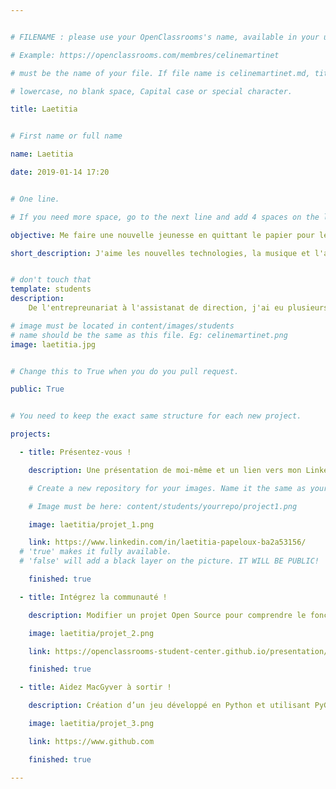 ```yaml
---


# FILENAME : please use your OpenClassrooms's name, available in your url.

# Example: https://openclassrooms.com/membres/celinemartinet

# must be the name of your file. If file name is celinemartinet.md, title is celinemartinet.

# lowercase, no blank space, Capital case or special character.

title: Laetitia 


# First name or full name

name: Laetitia

date: 2019-01-14 17:20


# One line.

# If you need more space, go to the next line and add 4 spaces on the left, as in 'description'.

objective: Me faire une nouvelle jeunesse en quittant le papier pour le digital.

short_description: J'aime les nouvelles technologies, la musique et l'astronomie


# don't touch that
template: students
description:
    De l'entrepreunariat à l'assistanat de direction, j'ai eu plusieurs vies professionnelles !

# image must be located in content/images/students
# name should be the same as this file. Eg: celinemartinet.png
image: laetitia.jpg


# Change this to True when you do you pull request.

public: True


# You need to keep the exact same structure for each new project.

projects:

  - title: Présentez-vous !

    description: Une présentation de moi-même et un lien vers mon LinkedIn.

    # Create a new repository for your images. Name it the same as your nickname and profile picture.

    # Image must be here: content/students/yourrepo/project1.png

    image: laetitia/projet_1.png

    link: https://www.linkedin.com/in/laetitia-papeloux-ba2a53156/
  # 'true' makes it fully available.
  # 'false' will add a black layer on the picture. IT WILL BE PUBLIC!

    finished: true

  - title: Intégrez la communauté !

    description: Modifier un projet Open Source pour comprendre le fonctionnement de Git, de Github et des pull requests. 

    image: laetitia/projet_2.png

    link: https://openclassrooms-student-center.github.io/presentation/students/ratus.html

    finished: true

  - title: Aidez MacGyver à sortir !

    description: Création d’un jeu développé en Python et utilisant PyGame.

    image: laetitia/projet_3.png

    link: https://www.github.com

    finished: true

---
```

